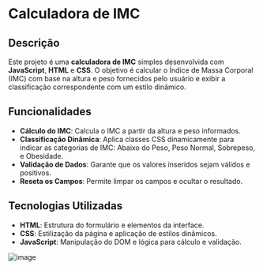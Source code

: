 # Calculadora de IMC

## Descrição

Este projeto é uma **calculadora de IMC** simples desenvolvida com **JavaScript**, **HTML** e **CSS**. O objetivo é calcular o Índice de Massa Corporal (IMC) com base na altura e peso fornecidos pelo usuário e exibir a classificação correspondente com um estilo dinâmico.

## Funcionalidades

- **Cálculo do IMC**: Calcula o IMC a partir da altura e peso informados.
- **Classificação Dinâmica**: Aplica classes CSS dinamicamente para indicar as categorias de IMC: Abaixo do Peso, Peso Normal, Sobrepeso, e Obesidade.
- **Validação de Dados**: Garante que os valores inseridos sejam válidos e positivos.
- **Reseta os Campos**: Permite limpar os campos e ocultar o resultado.

## Tecnologias Utilizadas

- **HTML**: Estrutura do formulário e elementos da interface.
- **CSS**: Estilização da página e aplicação de estilos dinâmicos.
- **JavaScript**: Manipulação do DOM e lógica para cálculo e validação.


![image](https://github.com/user-attachments/assets/eaccee02-7cea-429f-a5d8-f731a52d886b)
